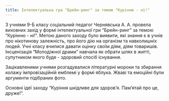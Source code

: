 ```yaml
---
title: Інтелектуальна гра "Брейн-ринг" за темою "Курінню - ні!"
---
```


З учнями 9-Б класу соціальний педагог Чернявська А. А. провела виховних захід у формі інтелектуальної гри “Брейн-ринг” за темою “Курінню - ні!”. Метою даного заходу було виявити, які знання є в учнів про нікотинову залежність, про його дію на організм та навколишніх людей. Учні класу вчилися давати оцінку своїм діям, діям товаришів. Інсценізація “Молодіжної драми” навчала як обрати шлях в житті, супутником якого буде - здоровий спосіб існування.

Зацікавленими учнями розгадувалися літературні мороки та збирання колажу імпровізаційній емблемі у формі яблука. Жваві та емоційні були аргументи підібраних фото.

Основні ідеї заходу “Куріння шкідливе для здоров’я. Пам’ятай про це, друже!”.

<slideshow id="72157649303514576"></slideshow>
